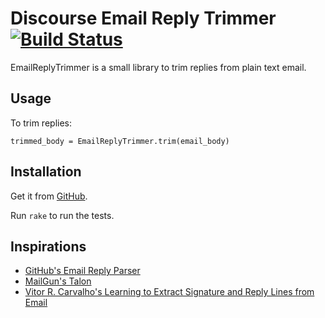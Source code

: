 # Discourse Email Reply Trimmer [![Build Status](https://api.travis-ci.org/discourse/email_reply_trimmer.svg?branch=master)](https://api.travis-ci.org/discourse/email_reply_trimmer)

EmailReplyTrimmer is a small library to trim replies from plain text email.

## Usage

To trim replies:

`trimmed_body = EmailReplyTrimmer.trim(email_body)`

## Installation

Get it from [GitHub](https://github.com/discourse/email_reply_trimmer).

Run `rake` to run the tests.

## Inspirations

 - [GitHub's Email Reply Parser](https://github.com/github/email_reply_parser)
 - [MailGun's Talon](https://github.com/mailgun/talon)
 - [Vitor R. Carvalho's Learning to Extract Signature and Reply Lines from Email](http://www.cs.cmu.edu/~vitor/papers/sigFilePaper_finalversion.pdf)
